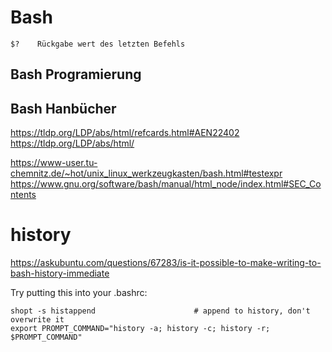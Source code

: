 # Bash

```
$?    Rückgabe wert des letzten Befehls
```


## Bash Programierung

## Bash Hanbücher

https://tldp.org/LDP/abs/html/refcards.html#AEN22402
https://tldp.org/LDP/abs/html/

https://www-user.tu-chemnitz.de/~hot/unix_linux_werkzeugkasten/bash.html#testexpr
https://www.gnu.org/software/bash/manual/html_node/index.html#SEC_Contents

# history

https://askubuntu.com/questions/67283/is-it-possible-to-make-writing-to-bash-history-immediate

Try putting this into your .bashrc:
```
shopt -s histappend                      # append to history, don't overwrite it
export PROMPT_COMMAND="history -a; history -c; history -r; $PROMPT_COMMAND"
```
